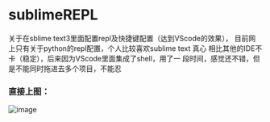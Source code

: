 # sublimeREPL
关于在sblime text3里面配置repl及快捷键配置（达到VScode的效果），
目前网上只有关于python的repl配置，个人比较喜欢sublime text 真心
相比其他的IDE不卡（稳定），后来因为VScode里面集成了shell，用了一
段时间，感觉还不错，但是不能同时拖进去多个项目，不能忍
### 直接上图：
 ![image](https://github.com/ButBueatiful/dotvim/raw/master/screenshots/vim-screenshot.jpg)
